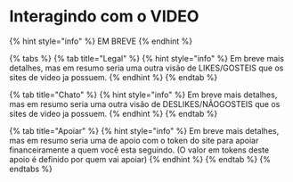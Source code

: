 # Interagindo com o VIDEO

{% hint style="info" %}
EM BREVE
{% endhint %}

{% tabs %}
{% tab title="Legal" %}
{% hint style="info" %}
Em breve mais detalhes, mas em resumo seria uma outra visão de LIKES/GOSTEIS que os sites de video ja possuem.
{% endhint %}
{% endtab %}

{% tab title="Chato" %}
{% hint style="info" %}
Em breve mais detalhes, mas em resumo seria uma outra visão de DESLIKES/NÃOGOSTEIS que os sites de video ja possuem.
{% endhint %}
{% endtab %}

{% tab title="Apoiar" %}
{% hint style="info" %}
Em breve mais detalhes, mas em resumo seria uma de apoio com o token do site para apoiar financeiramente a quem você esta seguindo. (O valor em tokens deste apoio é definido por quem vai apoiar)
{% endhint %}
{% endtab %}
{% endtabs %}
